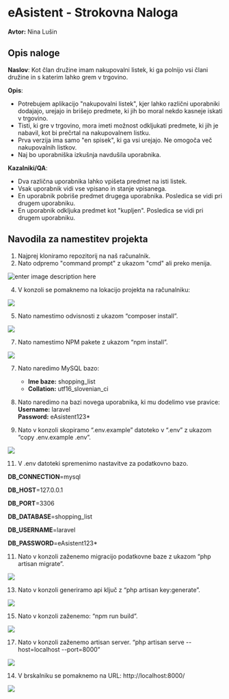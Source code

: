 # eAsistent - Strokovna Naloga 
**Avtor:** Nina Lušin

## Opis naloge
**Naslov**: Kot član družine imam nakupovalni listek, ki ga polnijo vsi člani družine in s katerim lahko grem v trgovino.

**Opis**:
- Potrebujem aplikacijo "nakupovalni listek", kjer lahko različni uporabniki dodajajo, urejajo in brišejo predmete, ki jih bo moral nekdo kasneje iskati v trgovino.
- Tisti, ki gre v trgovino, mora imeti možnost odkljukati predmete, ki jih je nabavil, kot bi prečrtal na nakupovalnem listku.
- Prva verzija ima samo "en spisek", ki ga vsi urejajo. Ne omogoča več nakupovalnih listkov.
- Naj bo uporabniška izkušnja navdušila uporabnika.

**Kazalniki/QA**:
* Dva različna uporabnika lahko vpišeta predmet na isti listek.
* Vsak uporabnik vidi vse vpisano in stanje vpisanega.
* En uporabnik pobriše predmet drugega uporabnika. Posledica se vidi pri drugem uporabniku.
* En uporabnik odkljuka predmet kot "kupljen". Posledica se vidi pri drugem uporabniku.

## Navodila za namestitev projekta

 1. Najprej kloniramo repozitorij na naš računalnik.
 2. Nato odpremo "command prompt" z ukazom "cmd" ali preko menija.

 ![enter image description here](https://i.imgur.com/9f2dv9b.png)

 4. V konzoli se pomaknemo na lokacijo projekta na računalniku:

![ ](https://i.imgur.com/FCp87kH.png)

 5. Nato namestimo odvisnosti z ukazom “composer install”.

![ ](https://i.imgur.com/qSNMtRi.png)

 7. Nato namestimo NPM pakete z ukazom “npm install”.

![ ](https://i.imgur.com/q1GlqrU.png)

 7. Nato naredimo MySQL bazo:
	 - **Ime baze:** shopping_list
	 - **Collation:** utf16_slovenian_ci
 8.  Nato naredimo na bazi novega uporabnika, ki mu dodelimo vse pravice:  
	    **Username:** laravel  
	    **Password:** eAsistent123*

9.  Nato v konzoli skopiramo “.env.example” datoteko v “.env” z ukazom “copy .env.example .env”.

![ ](https://i.imgur.com/WYmFC8G.png)

11. V .env datoteki spremenimo nastavitve za podatkovno bazo.

**DB_CONNECTION**=mysql

**DB_HOST**=127.0.0.1

**DB_PORT**=3306

**DB_DATABASE**=shopping_list

**DB_USERNAME**=laravel

**DB_PASSWORD**=eAsistent123*


11. Nato v konzoli zaženemo migracijo podatkovne baze z ukazom “php artisan migrate”.

![ ](https://i.imgur.com/veFw3ee.png)
 
 13. Nato v konzoli generiramo api ključ z “php artisan key:generate”.

![ ](https://i.imgur.com/bWJ8YJd.png)

 15. Nato v konzoli zaženemo: “npm run build”.

![ ](https://i.imgur.com/C0rvifK.png)

 17. Nato v konzoli zaženemo artisan server.
 “php artisan serve --host=localhost --port=8000”

![ ](https://i.imgur.com/zr80zmp.png)

14. V brskalniku se pomaknemo na URL: http://localhost:8000/

 ![ ](https://i.imgur.com/qzk5byc.png)

